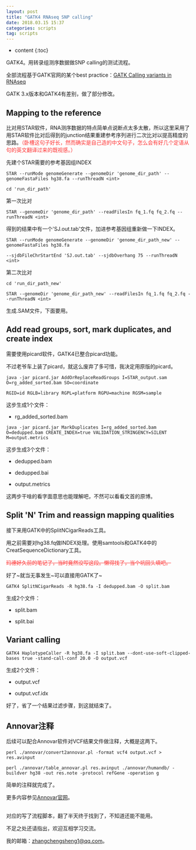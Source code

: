 ```yaml
---
layout: post
title: "GATK4 RNAseq SNP calling"
date: 2018.03.15 15:37
categories: scripts
tag: scripts
---
```

* content
{:toc}


GATK4。用转录组测序数据做SNP calling的测试流程。

全部流程基于GATK官网的某个best practice：[GATK Calling variants in RNAseq](https://software.broadinstitute.org/gatk/documentation/article.php?id=3891)

GATK 3.x版本和GATK4有差别，做了部分修改。

## Mapping to the reference

比对用STAR软件，RNA测序数据的特点简单点说断点太多太散，所以这里采用了用STAR软件比对后得到的junction结果重建参考序列进行二次比对以提高精度的思路。<font color='#FF3333'>（卧槽这句子好长，然而确实是自己造的中文句子，怎么会有好几个定语从句的英文翻译过来的既视感。）</font>

先建个STAR需要的参考基因组INDEX

` STAR --runMode genomeGenerate --genomeDir 'genome_dir_path' --genomeFastaFiles hg38.fa --runThreadN <int> `

` cd 'run_dir_path' `

第一次比对

` STAR --genomeDir 'genome_dir_path' --readFilesIn fq_1.fq fq_2.fq --runThreadN <int> `

得到的结果中有一个'SJ.out.tab'文件，加进参考基因组重新做一下INDEX。

` STAR --runMode genomeGenerate --genomeDir 'genome_dir_path_new' --genomeFastaFiles hg38.fa `

` --sjdbFileChrStartEnd 'SJ.out.tab' --sjdbOverhang 75 --runThreadN <int> `

第二次比对

` cd 'run_dir_path_new' `

` STAR --genomeDir 'genome_dir_path_new' --readFilesIn fq_1.fq fq_2.fq --runThreadN <int> `

生成.SAM文件，下面要用。

## Add read groups, sort, mark duplicates, and create index

需要使用picard软件，GATK4已整合picard功能。

不过老爷车上装了picard，就这么废弃了多可惜，我决定用原版的picard。

` java -jar picard.jar AddOrReplaceReadGroups I=STAR_output.sam O=rg_added_sorted.bam SO=coordinate ` 

` RGID=id RGLB=library RGPL=platform RGPU=machine RGSM=sample `

这步生成1个文件：

* rg\_added\_sorted.bam

` java -jar picard.jar MarkDuplicates I=rg_added_sorted.bam O=dedupped.bam CREATE_INDEX=true VALIDATION_STRINGENCY=SILENT M=output.metrics `

这步生成3个文件：

* dedupped.bam

* dedupped.bai

* output.metrics


这两步干啥的看字面意思也能理解吧，不然可以看看文首的原博。

## Split 'N' Trim and reassign mapping qualities

接下来用GATK中的SplitNCigarReads工具。

用之前需要对hg38.fq做INDEX处理。使用samtools和GATK4中的CreatSequenceDictionary工具。

<font color='#FF3333'><del>玛德好久前的笔记了，当时竟然没写这段。懒得找了，当个坑回头填吧。</del></font>

好了~就当无事发生~可以直接用GATK了~

` GATK4 SplitNCigarReads -R hg38.fa -I dedupped.bam -O split.bam `

生成2个文件：

* split.bam

* split.bai

## Variant calling

`GATK4 HaplotypeCaller -R hg38.fa -I split.bam --dont-use-soft-clipped-bases true -stand-call-conf 20.0 -O output.vcf `

生成2个文件：

* output.vcf

* output.vcf.idx

好了，省了一个结果过滤步骤，到这就结束了。

## Annovar注释

后续可以配合Annovar软件对VCF结果文件做注释，大概是这两下。

` perl ./annovar/convert2annovar.pl -format vcf4 output.vcf > res.avinput `

` perl ./annovar/table_annovar.pl res.avinput ./annovar/humandb/ -buildver hg38 -out res.note -protocol refGene -operation g `

简单的注释就完成了。

更多内容参见[Annovar官网](http://annovar.openbioinformatics.org/en/latest/)。

##

对应的写了流程脚本，翻了半天终于找到了，不知道还能不能用。

不足之处还请指出，欢迎互相学习交流。

我的邮箱：[zhangchengsheng1@qq.com](http://mail.qq.com)。
